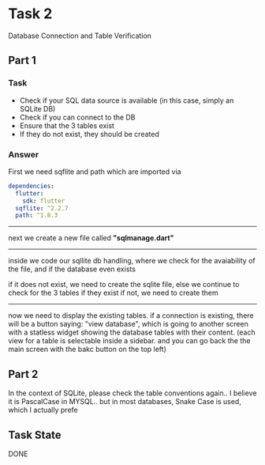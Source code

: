 # Task 2

Database Connection and Table Verification

## Part 1

### Task

- Check if your SQL data source is available (in this case, simply an SQLite DB)
- Check if you can connect to the DB
- Ensure that the 3 tables exist
- If they do not exist, they should be created

### Answer

First we need sqflite and path which are imported via

```yaml
dependencies:
  flutter:
    sdk: flutter
  sqflite: ^2.2.7
  path: ^1.8.3
```

* * *

next we create a new file called **"sqlmanage.dart"**

* * *

inside we code our sqllite db handling, where we check for the avaiability of the file, and if the database even exists

if it does not exist, we need to create the sqlite file, else we continue to check for the 3 tables if they exist if not, we need to create them

* * *

now we need to display the existing tables. if a connection is existing, there will be a button saying: "view database", which is going to another screen with a statless widget showing the database tables with their content. (each view for a table is selectable inside a sidebar. and you can go back the the main screen with the bakc button on the top left)

## Part 2

In the context of SQLite, please check the table conventions again.. I believe it is PascalCase in MYSQL.. but in most databases, Snake Case is used, which I actually prefe


## Task State

DONE
